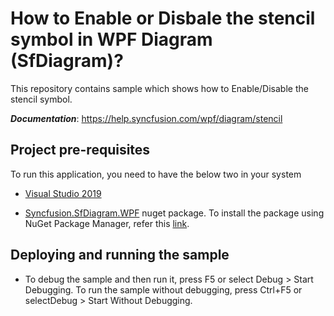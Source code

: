 # How to Enable or Disbale the stencil symbol in WPF Diagram (SfDiagram)?

This repository contains sample which shows how to Enable/Disable the stencil symbol.

__*Documentation*__: https://help.syncfusion.com/wpf/diagram/stencil

## Project pre-requisites

To run this application, you need to have the below two in your system

* [Visual Studio 2019](https://www.visualstudio.com/wpf-vs)

* [Syncfusion.SfDiagram.WPF](https://www.nuget.org/packages/Syncfusion.SfDiagram.WPF/) nuget package. To install the package using NuGet Package Manager, refer this [link](https://docs.microsoft.com/en-us/nuget/quickstart/install-and-use-a-package-in-visual-studio#nuget-package-manager).

## Deploying and running the sample

* To debug the sample and then run it, press F5 or select Debug > Start Debugging. To run the sample without debugging, press Ctrl+F5 or selectDebug > Start Without Debugging.